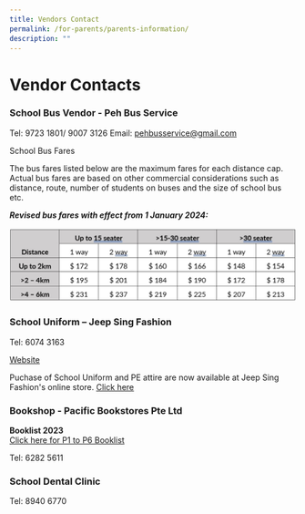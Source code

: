 ```yaml
---
title: Vendors Contact
permalink: /for-parents/parents-information/
description: ""
---
```

# **Vendor Contacts**


### School Bus Vendor - Peh Bus Service ###



Tel: 9723 1801/ 9007 3126
Email: [pehbusservice@gmail.com](mailto:pehbusservice@gmail.com)

School Bus Fares

The bus fares listed below are the maximum fares for each distance cap. Actual bus fares are based on other commercial considerations such as distance, route, number of students on buses and the size of school bus etc.

***Revised bus fares with effect from 1 January 2024:***

![](/images/revised%20bus%20fares_2024.jpg)





### School Uniform – Jeep Sing Fashion ###

Tel: 6074 3163

[Website](https://jeepsinguniform.com/)

Puchase of School Uniform and PE attire are now available at Jeep Sing Fashion's online store. 
[Click here](https://jeepsinguniform.com/collections/pasir-ris-primary-school)

### Bookshop - Pacific Bookstores Pte Ltd ###

**Booklist 2023**&nbsp;   
[Click here for P1 to P6 Booklist](https://drive.google.com/file/d/1q8pi-ohezZWYr01_ylSWIBgBxjKp38Pt/view?usp=share_link)

Tel: 6282 5611

### School Dental Clinic ###

Tel: 8940 6770